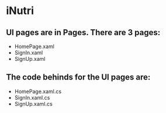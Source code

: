 # iNutri

## UI pages are in Pages. There are 3 pages:
  * HomePage.xaml
  * SignIn.xaml
  * SignUp.xaml
## The code behinds for the UI pages are:
  * HomePage.xaml.cs
  * SignIn.xaml.cs
  * SignUp.xaml.cs
